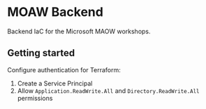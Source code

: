 # MOAW Backend

Backend IaC for the Microsoft MAOW workshops.

## Getting started

Configure authentication for Terraform:

1. Create a Service Principal
2. Allow `Application.ReadWrite.All` and `Directory.ReadWrite.All` permissions
